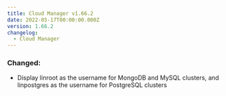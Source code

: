 ```yaml
---
title: Cloud Manager v1.66.2
date: 2022-05-17T00:00:00.000Z
version: 1.66.2
changelog:
  - Cloud Manager
---
```


### Changed:

- Display linroot as the username for MongoDB and MySQL clusters, and linpostgres as the username for PostgreSQL clusters
